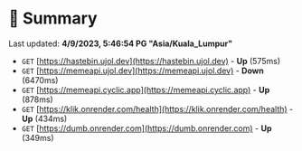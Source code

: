 # 📖 Summary
Last updated: **4/9/2023, 5:46:54 PG "Asia/Kuala_Lumpur"**

- `GET` [https://hastebin.ujol.dev](https://hastebin.ujol.dev) - **Up** (575ms)
- `GET` [https://memeapi.ujol.dev](https://memeapi.ujol.dev) - **Down** (6470ms)
- `GET` [https://memeapi.cyclic.app](https://memeapi.cyclic.app) - **Up** (878ms)
- `GET` [https://klik.onrender.com/health](https://klik.onrender.com/health) - **Up** (434ms)
- `GET` [https://dumb.onrender.com](https://dumb.onrender.com) - **Up** (349ms)
